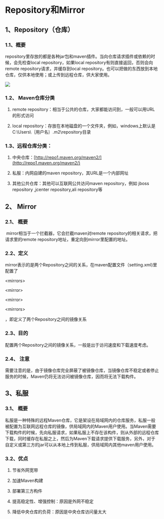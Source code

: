 # Repository和Mirror

## 1、Repository（仓库）

### 1.1、概要

​ repository里存放的都是各种jar包和maven插件。当向仓库请求插件或依赖的时候，会先检查local repository，如果local repository有则直接返回，否则会向remote repository请求，并缓存到local repository。也可以把做的东西放到本地仓库，仅供本地使用；或上传到远程仓库，供大家使用。

![](http://opzv089nq.bkt.clouddn.com/17-7-2/70113161.jpg)

### 1.2、 Maven仓库分类

1. remote repository：相当于公共的仓库，大家都能访问到，一般可以用URL的形式访问

2. local repository：存放在本地磁盘的一个文件夹，例如，windows上默认是C:\Users\｛用户名｝.m2\repository目录

### 1.3、远程仓库分类：

1. 中央仓库：[http://repo1.maven.org/maven2/](http://repo1.maven.org/maven2/)

2. 私服：内网自建的maven repository，其URL是一个内部网址

3. 其他公共仓库：其他可以互联网公共访问maven repository，例如 jboss repository ,jcenter repository,ali repository等

## 2、 Mirror

### 2.1、 概要

​        mirror相当于一个拦截器，它会拦截maven对remote repository的相关请求，把请求里的remote repository地址，重定向到mirror里配置的地址。

### 2.2、定义

mirror表示的是两个Repository之间的关系，在maven配置文件（setting.xml\)里配置了

&lt;mirrors&gt;

  &lt;mirror&gt;

  &lt;mirror&gt;

&lt;mirrors&gt;

，即定义了两个Repository之间的镜像关系

### 2.3、目的

​ 配置两个Repository之间的镜像关系，一般是出于访问速度和下载速度考虑。

### 2.4、 注意

​ 需要注意的是，由于镜像仓库完全屏蔽了被镜像仓库，当镜像仓库不稳定或者停止服务的时候，Maven仍将无法访问被镜像仓库，因而将无法下载构件。

## 3、私服

### 3.1、 概要

私服是一种特殊的远程Maven仓库，它是架设在局域网内的仓库服务，私服一般被配置为互联网远程仓库的镜像，供局域网内的Maven用户使用。当Maven需要下载构件的时候，先向私服请求，如果私服上不存在该构件，则从外部的远程仓库下载，同时缓存在私服之上，然后为Maven下载请求提供下载服务，另外，对于自定义或第三方的jar可以从本地上传到私服，供局域网内其他maven用户使用。

### 3.2、优点

1. 节省外网宽带

2. 加速Maven构建

3. 部署第三方构件

4. 提高稳定性、增强控制：原因是外网不稳定

5. 降低中央仓库的负荷：原因是中央仓库访问量太大



